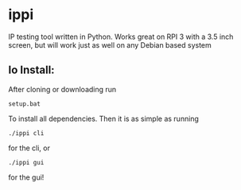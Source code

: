 # ippi
IP testing tool written in Python.  Works great on RPI 3 with a 3.5 inch screen, but will work just as well on any Debian based system

## Io Install:
After cloning or downloading run 
```
setup.bat
```
To install all dependencies. Then it is as simple as running 
```
./ippi cli
```
for the cli, or 
```
./ippi gui
```
for the gui!
